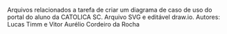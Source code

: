 Arquivos relacionados a tarefa de criar um diagrama de caso de uso do portal do aluno da CATOLICA SC. Arquivo SVG e editável draw.io.
Autores: Lucas Timm e Vitor Aurélio Cordeiro da Rocha 
